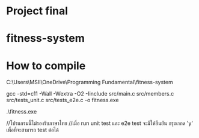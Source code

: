 # Project final
# fitness-system
# How to compile

C:\Users\MSII\OneDrive\Programming Fundamental\fitness-system

gcc -std=c11 -Wall -Wextra -O2 -Iinclude src/main.c src/members.c src/tests_unit.c src/tests_e2e.c -o fitness.exe

.\fitness.exe

//โปรแกรมนี้ไม่รองรับภาษาไทย
//เมื่อ run unit test และ e2e test จะมีให้ยืนยัน กรุณากด 'y' เพื่อที่จะสามารถ test ต่อได้